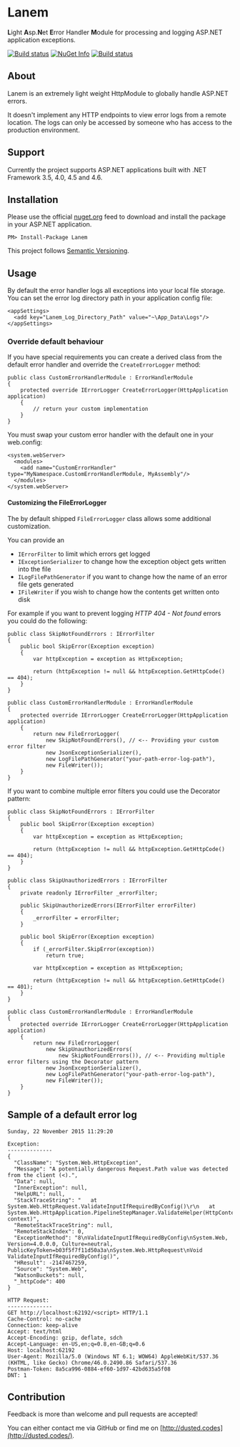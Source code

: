 # Lanem
**L**ight **A**sp.**N**et **E**rror Handler **M**odule for processing and logging ASP.NET application exceptions.

[![Build status](https://ci.appveyor.com/api/projects/status/ta3vwfttw0g85l2a/branch/master?svg=true)](https://ci.appveyor.com/project/dustinmoris/lanem/branch/master)
[![NuGet Info](https://buildstats.info/nuget/Lanem)](https://www.nuget.org/packages/Lanem/)
[![Build status](https://buildstats.info/appveyor/chart/dustinmoris/Lanem)](https://ci.appveyor.com/project/dustinmoris/Lanem/history)

## About
Lanem is an extremely light weight HttpModule to globally handle ASP.NET errors.

It doesn't implement any HTTP endpoints to view error logs from a remote location. The logs can only be accessed by someone who has access to the production environment.

## Support

Currently the project supports ASP.NET applications built with .NET Framework 3.5, 4.0, 4.5 and 4.6.

## Installation

Please use the official [nuget.org](https://www.nuget.org/) feed to download and install the package in your ASP.NET application.

```
PM> Install-Package Lanem
```

This project follows [Semantic Versioning](http://semver.org/).

## Usage

By default the error handler logs all exceptions into your local file storage. You can set the error log directory path in your application config file:

```
<appSettings>
  <add key="Lanem_Log_Directory_Path" value="~\App_Data\Logs"/>
</appSettings>
```

### Override default behaviour

If you have special requirements you can create a derived class from the default error handler and override the `CreateErrorLogger` method:

```
public class CustomErrorHandlerModule : ErrorHandlerModule
{
    protected override IErrorLogger CreateErrorLogger(HttpApplication application)
    {
        // return your custom implementation
    }
}
```

You must swap your custom error handler with the default one in your web.config:
```
<system.webServer>
  <modules>
    <add name="CustomErrorHandler" type="MyNamespace.CustomErrorHandlerModule, MyAssembly"/>
  </modules>
</system.webServer>
```

#### Customizing the FileErrorLogger

The by default shipped `FileErrorLogger` class allows some additional customization.

You can provide an
-   `IErrorFilter` to limit which errors get logged
-   `IExceptionSerializer` to change how the exception object gets written into the file
-   `ILogFilePathGenerator` if you want to change how the name of an error file gets generated
-   `IFileWriter` if you wish to change how the contents get written onto disk

For example if you want to prevent logging *HTTP 404 - Not found* errors you could do the following:

```
public class SkipNotFoundErrors : IErrorFilter
{
    public bool SkipError(Exception exception)
    {
        var httpException = exception as HttpException;

        return (httpException != null && httpException.GetHttpCode() == 404);
    }
}

public class CustomErrorHandlerModule : ErrorHandlerModule
{
    protected override IErrorLogger CreateErrorLogger(HttpApplication application)
    {
        return new FileErrorLogger(
            new SkipNotFoundErrors(), // <-- Providing your custom error filter
            new JsonExceptionSerializer(),
            new LogFilePathGenerator("your-path-error-log-path"),
            new FileWriter());
    }
}
```

If you want to combine multiple error filters you could use the Decorator pattern:

```
public class SkipNotFoundErrors : IErrorFilter
{
    public bool SkipError(Exception exception)
    {
        var httpException = exception as HttpException;

        return (httpException != null && httpException.GetHttpCode() == 404);
    }
}

public class SkipUnauthorizedErrors : IErrorFilter
{
    private readonly IErrorFilter _errorFilter;

    public SkipUnauthorizedErrors(IErrorFilter errorFilter)
    {
        _errorFilter = errorFilter;
    }

    public bool SkipError(Exception exception)
    {
        if (_errorFilter.SkipError(exception))
            return true;

        var httpException = exception as HttpException;

        return (httpException != null && httpException.GetHttpCode() == 401);
    }
}

public class CustomErrorHandlerModule : ErrorHandlerModule
{
    protected override IErrorLogger CreateErrorLogger(HttpApplication application)
    {
        return new FileErrorLogger(
            new SkipUnauthorizedErrors(
                new SkipNotFoundErrors()), // <-- Providing multiple error filters using the Decorator pattern
            new JsonExceptionSerializer(),
            new LogFilePathGenerator("your-path-error-log-path"),
            new FileWriter());
    }
}
```

## Sample of a default error log

```
Sunday, 22 November 2015 11:29:20

Exception:
--------------
{
  "ClassName": "System.Web.HttpException",
  "Message": "A potentially dangerous Request.Path value was detected from the client (<).",
  "Data": null,
  "InnerException": null,
  "HelpURL": null,
  "StackTraceString": "   at System.Web.HttpRequest.ValidateInputIfRequiredByConfig()\r\n   at System.Web.HttpApplication.PipelineStepManager.ValidateHelper(HttpContext context)",
  "RemoteStackTraceString": null,
  "RemoteStackIndex": 0,
  "ExceptionMethod": "8\nValidateInputIfRequiredByConfig\nSystem.Web, Version=4.0.0.0, Culture=neutral, PublicKeyToken=b03f5f7f11d50a3a\nSystem.Web.HttpRequest\nVoid ValidateInputIfRequiredByConfig()",
  "HResult": -2147467259,
  "Source": "System.Web",
  "WatsonBuckets": null,
  "_httpCode": 400
}

HTTP Request:
--------------
GET http://localhost:62192/<script> HTTP/1.1
Cache-Control: no-cache
Connection: keep-alive
Accept: text/html
Accept-Encoding: gzip, deflate, sdch
Accept-Language: en-US,en;q=0.8,en-GB;q=0.6
Host: localhost:62192
User-Agent: Mozilla/5.0 (Windows NT 6.1; WOW64) AppleWebKit/537.36 (KHTML, like Gecko) Chrome/46.0.2490.86 Safari/537.36
Postman-Token: 8a5ca996-0884-ef60-1d97-42bd635a5f08
DNT: 1
```

## Contribution

Feedback is more than welcome and pull requests are accepted!

You can either contact me via GitHub or find me on [http://dusted.codes](http://dusted.codes/).
